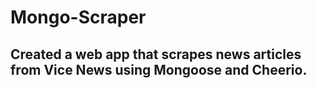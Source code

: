 # Mongo-Scraper

## Created a web app that scrapes news articles from Vice News using Mongoose and Cheerio.

